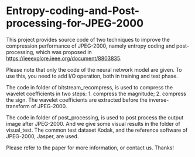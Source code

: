 # Entropy-coding-and-Post-processing-for-JPEG-2000
This project provides source code of two techniques to improve the compression performance of JPEG-2000, namely entropy coding and post-processing, which was proposed in https://ieeexplore.ieee.org/document/8803835.

Please note that only the code of the neural network model are given. To use this, you need to add I/O operation, both in training and test phase.

The code in folder of bitstream_recompress, is used to compress the wavelet coefficients in two steps: 1. compress the magnitude; 2. compress the sign. The wavelet coefficients are extracted before the inverse-transform of JPEG-2000.

The code in folder of post_processing, is used to post process the output image after JPEG-2000. And we give some visual results in the folder of visual_test. The common test dataset Kodak, and the reference software of JPEG-2000, Jasper, are used.

Please refer to the paper for more information, or contact us. Thanks!
